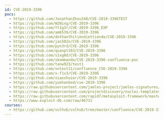 ```yaml
---
id: CVE-2019-3396
pocs:
  - https://github.com/JonathanZhou348/CVE-2019-3396TEST
  - https://github.com/W2Ning/CVE-2019-3396
  - https://github.com/Yt1g3r/CVE-2019-3396_EXP
  - https://github.com/am6539/CVE-2019-3396
  - https://github.com/dothanthitiendiettiende/CVE-2019-3396
  - https://github.com/jas502n/CVE-2019-3396
  - https://github.com/pyn3rd/CVE-2019-3396
  - https://github.com/quanpt103/CVE-2019-3396
  - https://github.com/s1xg0d/CVE-2019-3396
  - https://github.com/skommando/CVE-2019-3396-confluence-poc
  - https://github.com/tanw923/test1
  - https://github.com/vntest11/confluence_CVE-2019-3396
  - https://github.com/x-f1v3/CVE-2019-3396
  - https://github.com/xiaoshuier/CVE-2019-3396
  - https://github.com/yuehanked/cve-2019-3396
  - https://raw.githubusercontent.com/jaeles-project/jaeles-signatures/master/cves/atlassian-confluence-path-traversal-cve-2019-3396.yaml
  - https://raw.githubusercontent.com/projectdiscovery/nuclei-templates/master/cves/CVE-2019-3396.yaml
  - https://raw.githubusercontent.com/rapid7/metasploit-framework/master/modules/exploits/multi/http/confluence_widget_connector.rb
  - https://www.exploit-db.com/raw/46731
courses:
  - https://github.com/vulhub/vulhub/tree/master/confluence/CVE-2019-3396
---
```

